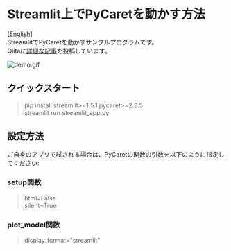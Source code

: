 # Streamlit上でPyCaretを動かす方法
[[English]](../README.md)  
StreamlitでPyCaretを動かすサンプルプログラムです。  
Qiitaに[詳細な記事](https://qiita.com/nockn/items/77d6b5f5e8f58a0b6c44)を投稿しています。  

![demo.gif](demo.gif)

## クイックスタート
> pip install streamlit>=1.5.1 pycaret>=2.3.5  
> streamlit run streamlit_app.py  

## 設定方法
ご自身のアプリで試される場合は、PyCaretの関数の引数を以下のように指定してください:

### setup関数
> html=False  
> silent=True

### plot_model関数
>display_format="streamlit"
